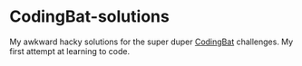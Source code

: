 # CodingBat-solutions


My awkward hacky solutions for the super duper [CodingBat](http://codingbat.com) challenges.
My first attempt at learning to code.

